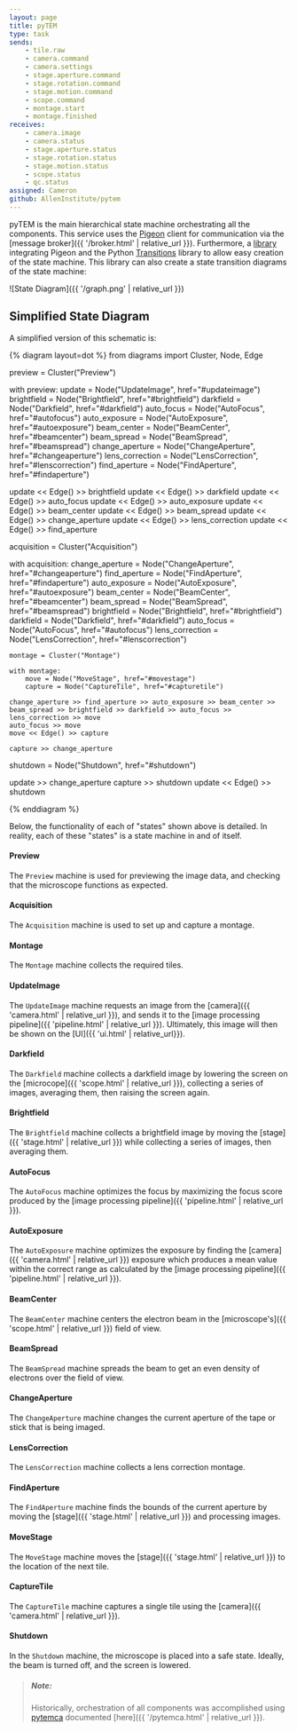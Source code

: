 ```yaml
---
layout: page
title: pyTEM
type: task
sends:
    - tile.raw
    - camera.command
    - camera.settings
    - stage.aperture.command
    - stage.rotation.command
    - stage.motion.command
    - scope.command
    - montage.start
    - montage.finished
receives:
    - camera.image
    - camera.status
    - stage.aperture.status
    - stage.rotation.status
    - stage.motion.status
    - scope.status
    - qc.status
assigned: Cameron
github: AllenInstitute/pytem
---
```


pyTEM is the main hierarchical state machine orchestrating all the components.
This service uses the [Pigeon](https://pigeon.readthedocs.io/en/latest/) client for communication via the [message broker]({{ '/broker.html' | relative_url }}).
Furthermore, a [library](https://github.com/AllenInstitute/pigeon-transitions) integrating Pigeon and the Python [Transitions](https://github.com/pytransitions/transitions) library to allow easy creation of the state machine.
This library can also create a state transition diagrams of the state machine:

![State Diagram]({{ '/graph.png' | relative_url }})

## Simplified State Diagram

A simplified version of this schematic is:

{% diagram layout=dot %}
from diagrams import Cluster, Node, Edge

preview = Cluster("Preview")

with preview:
    update = Node("UpdateImage", href="#updateimage")
    brightfield = Node("Brightfield", href="#brightfield")
    darkfield = Node("Darkfield", href="#darkfield")
    auto_focus = Node("AutoFocus", href="#autofocus")
    auto_exposure = Node("AutoExposure", href="#autoexposure")
    beam_center = Node("BeamCenter", href="#beamcenter")
    beam_spread = Node("BeamSpread", href="#beamspread")
    change_aperture = Node("ChangeAperture", href="#changeaperture")
    lens_correction = Node("LensCorrection", href="#lenscorrection")
    find_aperture = Node("FindAperture", href="#findaperture")

update << Edge() >> brightfield
update << Edge() >> darkfield
update << Edge() >> auto_focus
update << Edge() >> auto_exposure
update << Edge() >> beam_center
update << Edge() >> beam_spread
update << Edge() >> change_aperture
update << Edge() >> lens_correction
update << Edge() >> find_aperture

acquisition = Cluster("Acquisition")

with acquisition:
    change_aperture = Node("ChangeAperture", href="#changeaperture")
    find_aperture = Node("FindAperture", href="#findaperture")
    auto_exposure = Node("AutoExposure", href="#autoexposure")
    beam_center = Node("BeamCenter", href="#beamcenter")
    beam_spread = Node("BeamSpread", href="#beamspread")
    brightfield = Node("Brightfield", href="#brightfield")
    darkfield = Node("Darkfield", href="#darkfield")
    auto_focus = Node("AutoFocus", href="#autofocus")
    lens_correction = Node("LensCorrection", href="#lenscorrection")

    montage = Cluster("Montage")

    with montage:
        move = Node("MoveStage", href="#movestage")
        capture = Node("CaptureTile", href="#capturetile")

    change_aperture >> find_aperture >> auto_exposure >> beam_center >> beam_spread >> brightfield >> darkfield >> auto_focus >> lens_correction >> move
    auto_focus >> move
    move << Edge() >> capture

    capture >> change_aperture

shutdown = Node("Shutdown", href="#shutdown")

update >> change_aperture
capture >> shutdown
update << Edge() >> shutdown

{% enddiagram %}

Below, the functionality of each of "states" shown above is detailed.
In reality, each of these "states" is a state machine in and of itself.

#### Preview

The `Preview` machine is used for previewing the image data, and checking that the microscope functions as expected.

#### Acquisition

The `Acquisition` machine is used to set up and capture a montage.

#### Montage

The `Montage` machine collects the required tiles.

#### UpdateImage

The `UpdateImage` machine requests an image from the [camera]({{ 'camera.html' | relative_url }}), and sends it to the [image processing pipeline]({{ 'pipeline.html' | relative_url }}).
Ultimately, this image will then be shown on the [UI]({{ 'ui.html' | relative_url}}).

#### Darkfield

The `Darkfield` machine collects a darkfield image by lowering the screen on the [microcope]({{ 'scope.html' | relative_url }}), collecting a series of images, averaging them, then raising the screen again.

#### Brightfield

The `Brightfield` machine collects a brightfield image by moving the [stage]({{ 'stage.html' | relative_url }}) while collecting a series of images, then averaging them.

#### AutoFocus

The `AutoFocus` machine optimizes the focus by maximizing the focus score produced by the [image processing pipeline]({{ 'pipeline.html' | relative_url }}).

#### AutoExposure

The `AutoExposure` machine optimizes the exposure by finding the [camera]({{ 'camera.html' | relative_url }}) exposure which produces a mean value within the correct range as calculated by the [image processing pipeline]({{ 'pipeline.html' | relative_url }}).

#### BeamCenter

The `BeamCenter` machine centers the electron beam in the [microscope's]({{ 'scope.html' | relative_url }}) field of view.

#### BeamSpread

The `BeamSpread` machine spreads the beam to get an even density of electrons over the field of view.

#### ChangeAperture

The `ChangeAperture` machine changes the current aperture of the tape or stick that is being imaged.

#### LensCorrection

The `LensCorrection` machine collects a lens correction montage.

#### FindAperture

The `FindAperture` machine finds the bounds of the current aperture by moving the [stage]({{ 'stage.html' | relative_url }}) and processing images.

#### MoveStage

The `MoveStage` machine moves the [stage]({{ 'stage.html' | relative_url }}) to the location of the next tile.

#### CaptureTile

The `CaptureTile` machine captures a single tile using the [camera]({{ 'camera.html' | relative_url }}).

#### Shutdown

In the `Shutdown` machine, the microscope is placed into a safe state.
Ideally, the beam is turned off, and the screen is lowered.

> ##### Note:
> Historically, orchestration of all components was accomplished using [pytemca](https://github.com/AllenInstitute/pytemca) documented [here]({{ '/pytemca.html'  | relative_url }}).
